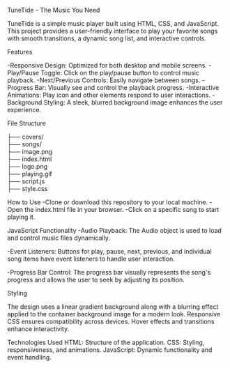 TuneTide - The Music You Need

TuneTide is a simple music player built using HTML, CSS, and JavaScript. This project provides a user-friendly interface to play your favorite songs with smooth transitions, a dynamic song list, and interactive controls.

Features

-Responsive Design: Optimized for both desktop and mobile screens.
-Play/Pause Toggle: Click on the play/pause button to control music playback.
-Next/Previous Controls: Easily navigate between songs.
-Progress Bar: Visually see and control the playback progress.
-Interactive Animations: Play icon and other elements respond to user interactions.
-Background Styling: A sleek, blurred background image enhances the user experience.

File Structure

├── covers/       
├── songs/      
├── image.png     
├── index.html     
├── logo.png     
├── playing.gif    
├── script.js       
├── style.css      

How to Use
-Clone or download this repository to your local machine.
-Open the index.html file in your browser.
-Click on a specific song to start playing it.

JavaScript Functionality
-Audio Playback:
The Audio object is used to load and control music files dynamically.

-Event Listeners:
Buttons for play, pause, next, previous, and individual song items have event listeners to handle user interaction.

-Progress Bar Control:
The progress bar visually represents the song's progress and allows the user to seek by adjusting its position.

Styling

The design uses a linear gradient background along with a blurring effect applied to the container background image for a modern look.
Responsive CSS ensures compatibility across devices.
Hover effects and transitions enhance interactivity.

Technologies Used
HTML: Structure of the application.
CSS: Styling, responsiveness, and animations.
JavaScript: Dynamic functionality and event handling.
